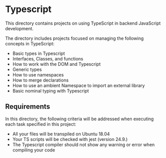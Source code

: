 # Typescript
This directory contains projects on using TypeScript in backend JavaScript development.

The directory includes projects focused on managing the following concepts in TypeScript:

- Basic types in Typescript
- Interfaces, Classes, and functions
- How to work with the DOM and Typescript
- Generic types
- How to use namespaces
- How to merge declarations
- How to use an ambient Namespace to import an external library
- Basic nominal typing with Typescript

## Requirements
In this directory, the following criteria will be addressed when executing each task specified in this project:

- All your files will be transpiled on Ubuntu 18.04
- Your TS scripts will be checked with jest (version 24.9.)
- The Typescript compiler should not show any warning or error when compiling your code
